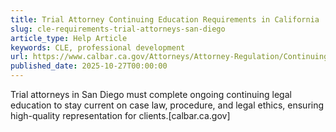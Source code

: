 ```yaml
---
title: Trial Attorney Continuing Education Requirements in California
slug: cle-requirements-trial-attorneys-san-diego
article_type: Help Article
keywords: CLE, professional development
url: https://www.calbar.ca.gov/Attorneys/Attorney-Regulation/Continuing-Legal-Education-Program
published_date: 2025-10-27T00:00:00
---
```


Trial attorneys in San Diego must complete ongoing continuing legal education to stay current on case law, procedure, and legal ethics, ensuring high-quality representation for clients.[calbar.ca.gov]